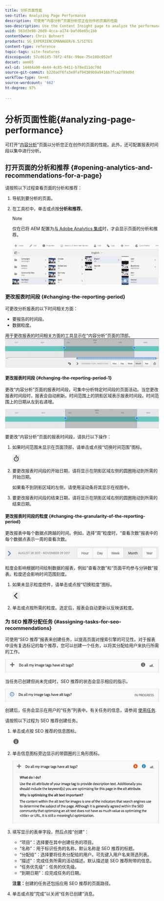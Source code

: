 ```yaml
---
title: 分析页面性能
seo-title: Analyzing Page Performance
description: 可使用“内容分析”页面分析您正在创作的页面的性能
seo-description: Use the Content Insight page to analyze the performance of the page that you are authoring
uuid: 563d3e98-20d9-4cca-a174-bafd6e65c1bb
contentOwner: Chris Bohnert
products: SG_EXPERIENCEMANAGER/6.5/SITES
content-type: reference
topic-tags: site-features
discoiquuid: 57cd61d5-78f2-4f8c-99ee-75e100c052ef
docset: aem65
exl-id: 14484a90-4e44-4c85-9411-b78ed11dc70d
source-git-commit: b220adf6fa3e9faf94389b9a9416b7fca2f89d9d
workflow-type: tm+mt
source-wordcount: '662'
ht-degree: 97%

---
```


# 分析页面性能{#analyzing-page-performance}

可打开“[内容分析](/help/sites-authoring/content-insights.md)”页面以分析您正在创作的页面的性能。此外，还可配置报表时间段以集中进行分析。

## 打开页面的分析和推荐 {#opening-analytics-and-recommendations-for-a-page}

请按照以下过程查看页面的分析和推荐：

1. 导航到要分析的页面。
1. 在工具栏中，单击或点按&#x200B;**分析和推荐**。

   >[!NOTE]
   >
   >仅在已将 AEM 配置为[与 Adobe Analytics 集成](/help/sites-administering/adobeanalytics-connect.md)时，才会显示页面的分析和推荐。

   ![screen-shot_2019-03-05at115319](assets/screen-shot_2019-03-05at115319.png)

### 更改报表时间段 {#changing-the-reporting-period}

可更改分析报表的以下时间相关方面：

* 要报告的时间段。
* 数据粒度。

用于更改报表的时间相关方面的工具显示在“内容分析”页面的顶部。![chlimage_1-126](assets/chlimage_1-126.png)

#### 更改报表时间段 {#changing-the-reporting-period-1}

更改“内容分析”页面的报表时间段，可集中分析特定时间段的页面活动。当您更改报表时间段时，报表会自动刷新。时间范围上的阴影区域表示报表时间段。时间范围上的日期从左到右递增。

![chlimage_1-127](assets/chlimage_1-127.png)

要更改“内容分析”页面的报表时间段，请执行以下操作：

1. 如果时间范围未显示在页面顶部，请单击或点按“切换时间范围”图标。

   ![](do-not-localize/chlimage_1-22.png)

1. 要更改报表时间段的开始日期，请将显示在阴影区域左侧的圆圈拖动到所需的开始日期。

   如果看不到阴影区域的左侧，请使用滚动条将其显示在视图中。

1. 要更改报表时间段的结束日期，请将显示在阴影区域右侧的圆圈拖动到所需的结束日期。

#### 更改报表时间段的粒度 {#changing-the-granularity-of-the-reporting-period}

更改报表中每个数据点跨越的时间。例如，选择“周”粒度时，“查看次数”报表中的每个数据点表示一周的查看次数。

![screen_shot_2017-11-29at141001](assets/screen_shot_2017-11-29at141001.png)

粒度会影响根据时间绘制数据的报表，例如“查看次数”和“页面平均参与分钟数”报表。粒度还会影响时间范围刻度。

1. 如果未显示粒度控件，请单击或点按“切换粒度”图标。

   ![chlimage_1-128](assets/chlimage_1-128.png)

1. 单击或点按所需的粒度。选定后，报表会自动更新以反映该粒度。

### 为 SEO 推荐分配任务 {#assigning-tasks-for-seo-recommendations}

可使用“SEO 推荐”报表来创建任务，以提高页面对搜索引擎的可见性。对于报表中没有复选标记的每个推荐，您可以创建一个任务，以将其分配给用户来执行所需的工作。

![chlimage_1-129](assets/chlimage_1-129.png)

当任务已创建但尚未完成时，SEO 推荐的状态会显示相应的指示。

![chlimage_1-130](assets/chlimage_1-130.png)

创建后，任务会显示在用户的“任务”列表中。有关任务的信息，请参阅 [使用任务](/help/sites-authoring/task-content.md).

请按照以下过程为 SEO 推荐创建任务。

1. 单击或点按 SEO 推荐的信息图标。

   ![](do-not-localize/chlimage_1-23.png)

1. 单击信息图标旁边显示的带圆圈的三角形图标。

   ![chlimage_1-131](assets/chlimage_1-131.png)

1. 填写显示的表单字段，然后点按“创建”：

   * “项目”：选择要在其中创建任务的项目。
   * “名称”：用于标识任务的名称。默认名称是 SEO 推荐的标题。
   * “分配给”：选择要将任务分配给的用户。可先键入用户名来筛选列表。
   * “描述”：完成任务所需的活动描述。默认描述是 SEO 推荐附带的信息。
   * “任务优先级”：任务的优先级。
   * “到期日期”：应完成任务的日期。

   **注意：**&#x200B;创建的任务还包括应用 SEO 推荐的页面路径。

1. 单击或点按“完成”以关闭“任务已创建”消息。
